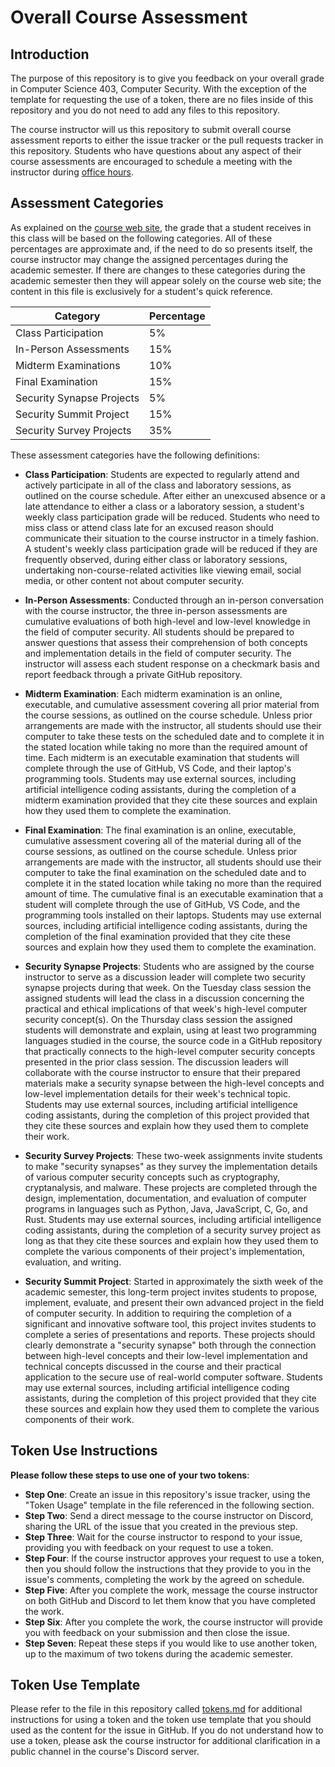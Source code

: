 # Overall Course Assessment

## Introduction

The purpose of this repository is to give you feedback on your overall grade in
Computer Science 403, Computer Security. With the exception of the template for
requesting the use of a token, there are no files inside of this repository and
you do not need to add any files to this repository.

The course instructor will us this repository to submit overall course
assessment reports to either the issue tracker or the pull requests tracker in
this repository. Students who have questions about any aspect of their course
assessments are encouraged to schedule a meeting with the instructor during
[office hours](https://www.gregorykapfhammer.com/schedule/).

## Assessment Categories

As explained on the [course web site](https://securitysynapse.org/), the
grade that a student receives in this class will be based on the following
categories. All of these percentages are approximate and, if the need to do so
presents itself, the course instructor may change the assigned percentages
during the academic semester. If there are changes to these categories during
the academic semester then they will appear solely on the course web site; the
content in this file is exclusively for a student's quick reference.

| Category                 | Percentage |
|--------------------------|------------|
| Class Participation      |   5%       |
| In-Person Assessments    |  15%       |
| Midterm Examinations     |  10%       |
| Final Examination        |  15%       |
| Security Synapse Projects|   5%       |
| Security Summit Project  |  15%       |
| Security Survey Projects |  35%       |

These assessment categories have the following definitions:

- **Class Participation**: Students are expected to regularly attend and
actively participate in all of the class and laboratory sessions, as outlined
on the course schedule. After either an unexcused absence or a late attendance
to either a class or a laboratory session, a student's weekly class
participation grade will be reduced. Students who need to miss class or attend
class late for an excused reason should communicate their situation to the
course instructor in a timely fashion. A student's weekly class participation
grade will be reduced if they are frequently observed, during either class or
laboratory sessions, undertaking non-course-related activities like viewing
email, social media, or other content not about computer security. 

- **In-Person Assessments**: Conducted through an in-person conversation with
the course instructor, the three in-person assessments are cumulative
evaluations of both high-level and low-level knowledge in the field of computer
security. All students should be prepared to answer questions that assess their
comprehension of both concepts and implementation details in the field of
computer security. The instructor will assess each student response on a
checkmark basis and report feedback through a private GitHub repository.

- **Midterm Examination**: Each midterm examination is an online, executable,
and cumulative assessment covering all prior material from the course sessions,
as outlined on the course schedule. Unless prior arrangements are made with the
instructor, all students should use their computer to take these tests on the
scheduled date and to complete it in the stated location while taking no more
than the required amount of time. Each midterm is an executable examination
that students will complete through the use of GitHub, VS Code, and their
laptop's programming tools. Students may use external sources, including
artificial intelligence coding assistants, during the completion of a midterm
examination provided that they cite these sources and explain how they used
them to complete the examination.

- **Final Examination**: The final examination is an online, executable,
cumulative assessment covering all of the material during all of the course
sessions, as outlined on the course schedule. Unless prior arrangements are
made with the instructor, all students should use their computer to take the
final examination on the scheduled date and to complete it in the stated
location while taking no more than the required amount of time. The cumulative
final is an executable examination that a student will complete through the use
of GitHub, VS Code, and the programming tools installed on their laptops.
Students may use external sources, including artificial intelligence coding
assistants, during the completion of the final examination provided that they
cite these sources and explain how they used them to complete the examination.

- **Security Synapse Projects**: Students who are assigned by the course
instructor to serve as a discussion leader will complete two security synapse
projects during that week. On the Tuesday class session the assigned students
will lead the class in a discussion concerning the practical and ethical
implications of that week's high-level computer security concept(s). On the
Thursday class session the assigned students will demonstrate and explain, using
at least two programming languages studied in the course, the source code in a
GitHub repository that practically connects to the high-level computer security
concepts presented in the prior class session. The discussion leaders will
collaborate with the course instructor to ensure that their prepared materials
make a security synapse between the high-level concepts and low-level
implementation details for their week's technical topic. Students may use
external sources, including artificial intelligence coding assistants, during
the completion of this project provided that they cite these sources and explain
how they used them to complete their work.

- **Security Survey Projects**: These two-week assignments invite students to
make "security synapses" as they survey the implementation details of various
computer security concepts such as cryptography, cryptanalysis, and malware.
These projects are completed through the design, implementation, documentation,
and evaluation of computer programs in languages such as Python, Java,
JavaScript, C, Go, and Rust. Students may use external sources, including
artificial intelligence coding assistants, during the completion of a security
survey project as long as that they cite these sources and explain how they used
them to complete the various components of their project's implementation,
evaluation, and writing.

- **Security Summit Project**: Started in approximately the sixth week of the
academic semester, this long-term project invites students to propose,
implement, evaluate, and present their own advanced project in the field of
computer security. In addition to requiring the completion of a significant and
innovative software tool, this project invites students to complete a series of
presentations and reports. These projects should clearly demonstrate a "security
synapse" both through the connection between high-level concepts and their
low-level implementation and technical concepts discussed in the course and
their practical application to the secure use of real-world computer software.
Students may use external sources, including artificial intelligence coding
assistants, during the completion of this project provided that they cite these
sources and explain how they used them to complete the various components of
their work.

## Token Use Instructions

**Please follow these steps to use one of your two tokens**:

- **Step One**: Create an issue in this repository's issue tracker, using the
  "Token Usage" template in the file referenced in the following section.
- **Step Two**: Send a direct message to the course instructor on Discord,
  sharing the URL of the issue that you created in the previous step.
- **Step Three**: Wait for the course instructor to respond to your issue,
  providing you with feedback on your request to use a token.
- **Step Four**: If the course instructor approves your request to use a token,
  then you should follow the instructions that they provide to you in the
  issue's comments, completing the work by the agreed on schedule.
- **Step Five**: After you complete the work, message the course instructor on
  both GitHub and Discord to let them know that you have completed the work.
- **Step Six**: After you complete the work, the course instructor will
  provide you with feedback on your submission and then close the issue.
- **Step Seven**: Repeat these steps if you would like to use another token, 
  up to the maximum of two tokens during the academic semester.

## Token Use Template

Please refer to the file in this repository called [tokens.md](tokens.md) for
additional instructions for using a token and the token use template that you
should used as the content for the issue in GitHub. If you do not understand how
to use a token, please ask the course instructor for additional clarification in
a public channel in the course's Discord server.
